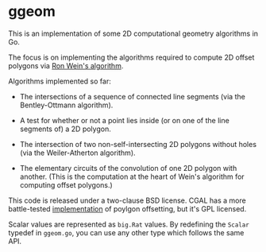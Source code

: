# ggeom

This is an implementation of some 2D computational geometry algorithms in Go.

The focus is on implementing the algorithms required to compute 2D offset polygons via [Ron Wein's algorithm](https://pdfs.semanticscholar.org/b049/3b89b18d785ca81427404ec78d7ce6602ceb.pdf).

Algorithms implemented so far:

* The intersections of a sequence of connected line segments (via the Bentley-Ottmann algorithm).

* A test for whether or not a point lies inside (or on one of the line segments of) a 2D polygon.

* The intersection of two non-self-intersecting 2D polygons without holes (via the Weiler-Atherton algorithm).

* The elementary circuits of the convolution of one 2D polygon with another. (This is the computation at the heart of Wein's algorithm for computing offset polygons.)

This code is released under a two-clause BSD license. CGAL has a more battle-tested [implementation](https://doc.cgal.org/latest/Straight_skeleton_2/index.html) of poylgon offsetting, but it's GPL licensed.

Scalar values are represented as `big.Rat` values. By redefining the `Scalar` typedef in `ggeom.go`, you can use any other type which follows the same API.
